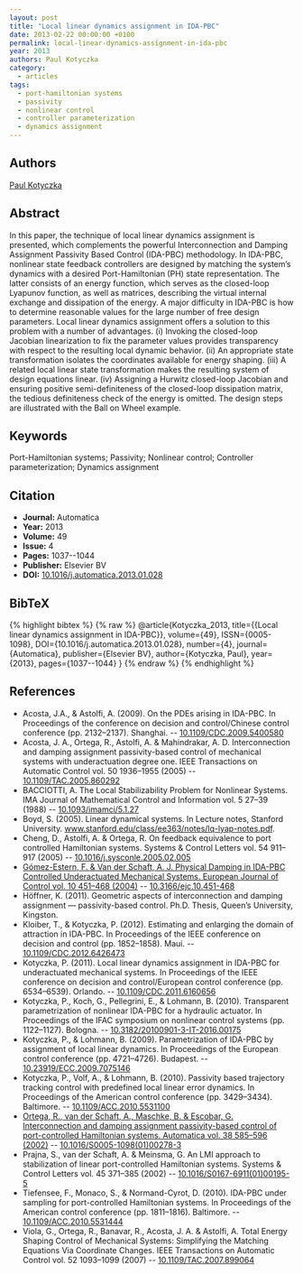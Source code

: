 ```yaml
---
layout: post
title: "Local linear dynamics assignment in IDA-PBC"
date: 2013-02-22 00:00:00 +0100
permalink: local-linear-dynamics-assignment-in-ida-pbc
year: 2013
authors: Paul Kotyczka
category:
  - articles
tags:
  - port-hamiltonian systems
  - passivity
  - nonlinear control
  - controller parameterization
  - dynamics assignment
---
```

 
## Authors
[Paul Kotyczka](authors/paul_kotyczka)
 
## Abstract
In this paper, the technique of local linear dynamics assignment is presented, which complements the powerful Interconnection and Damping Assignment Passivity Based Control (IDA-PBC) methodology. In IDA-PBC, nonlinear state feedback controllers are designed by matching the system’s dynamics with a desired Port-Hamiltonian (PH) state representation. The latter consists of an energy function, which serves as the closed-loop Lyapunov function, as well as matrices, describing the virtual internal exchange and dissipation of the energy. A major difficulty in IDA-PBC is how to determine reasonable values for the large number of free design parameters. Local linear dynamics assignment offers a solution to this problem with a number of advantages. (i) Invoking the closed-loop Jacobian linearization to fix the parameter values provides transparency with respect to the resulting local dynamic behavior. (ii) An appropriate state transformation isolates the coordinates available for energy shaping. (iii) A related local linear state transformation makes the resulting system of design equations linear. (iv) Assigning a Hurwitz closed-loop Jacobian and ensuring positive semi-definiteness of the closed-loop dissipation matrix, the tedious definiteness check of the energy is omitted. The design steps are illustrated with the Ball on Wheel example.
 
## Keywords
Port-Hamiltonian systems; Passivity; Nonlinear control; Controller parameterization; Dynamics assignment
 
## Citation
- **Journal:** Automatica
- **Year:** 2013
- **Volume:** 49
- **Issue:** 4
- **Pages:** 1037--1044
- **Publisher:** Elsevier BV
- **DOI:** [10.1016/j.automatica.2013.01.028](https://doi.org/10.1016/j.automatica.2013.01.028)
 
## BibTeX
{% highlight bibtex %}
{% raw %}
@article{Kotyczka_2013,
  title={{Local linear dynamics assignment in IDA-PBC}},
  volume={49},
  ISSN={0005-1098},
  DOI={10.1016/j.automatica.2013.01.028},
  number={4},
  journal={Automatica},
  publisher={Elsevier BV},
  author={Kotyczka, Paul},
  year={2013},
  pages={1037--1044}
}
{% endraw %}
{% endhighlight %}
 
## References
- Acosta, J.A., & Astolfi, A. (2009). On the PDEs arising in IDA-PBC. In Proceedings of the conference on decision and control/Chinese control conference (pp. 2132–2137). Shanghai. -- [10.1109/CDC.2009.5400580](https://doi.org/10.1109/CDC.2009.5400580)
- Acosta, J. A., Ortega, R., Astolfi, A. & Mahindrakar, A. D. Interconnection and damping assignment passivity-based control of mechanical systems with underactuation degree one. IEEE Transactions on Automatic Control vol. 50 1936–1955 (2005) -- [10.1109/TAC.2005.860292](https://doi.org/10.1109/TAC.2005.860292)
- BACCIOTTI, A. The Local Stabilizability Problem for Nonlinear Systems. IMA Journal of Mathematical Control and Information vol. 5 27–39 (1988) -- [10.1093/imamci/5.1.27](https://doi.org/10.1093/imamci/5.1.27)
- Boyd, S. (2005). Linear dynamical systems. In Lecture notes, Stanford University. www.stanford.edu/class/ee363/notes/lq-lyap-notes.pdf.
- Cheng, D., Astolfi, A. & Ortega, R. On feedback equivalence to port controlled Hamiltonian systems. Systems &amp; Control Letters vol. 54 911–917 (2005) -- [10.1016/j.sysconle.2005.02.005](https://doi.org/10.1016/j.sysconle.2005.02.005)
- [Gómez-Estern, F. & Van der Schaft, A. J. Physical Damping in IDA-PBC Controlled Underactuated Mechanical Systems. European Journal of Control vol. 10 451–468 (2004)](physical-damping-in-ida-pbc-controlled-underactuated-mechanical-systems) -- [10.3166/ejc.10.451-468](https://doi.org/10.3166/ejc.10.451-468)
- Höffner, K. (2011). Geometric aspects of interconnection and damping assignment — passivity-based control. Ph.D. Thesis, Queen’s University, Kingston.
- Kloiber, T., & Kotyczka, P. (2012). Estimating and enlarging the domain of attraction in IDA-PBC. In Proceedings of the IEEE conference on decision and control (pp. 1852–1858). Maui. -- [10.1109/CDC.2012.6426473](https://doi.org/10.1109/CDC.2012.6426473)
- Kotyczka, P. (2011). Local linear dynamics assignment in IDA-PBC for underactuated mechanical systems. In Proceedings of the IEEE conference on decision and control/European control conference (pp. 6534–6539). Orlando. -- [10.1109/CDC.2011.6160656](https://doi.org/10.1109/CDC.2011.6160656)
- Kotyczka, P., Koch, G., Pellegrini, E., & Lohmann, B. (2010). Transparent parametrization of nonlinear IDA-PBC for a hydraulic actuator. In Proceedings of the IFAC symposium on nonlinear control systems (pp. 1122–1127). Bologna. -- [10.3182/20100901-3-IT-2016.00175](https://doi.org/10.3182/20100901-3-IT-2016.00175)
- Kotyczka, P., & Lohmann, B. (2009). Parametrization of IDA-PBC by assignment of local linear dynamics. In Proceedings of the European control conference (pp. 4721–4726). Budapest. -- [10.23919/ECC.2009.7075146](https://doi.org/10.23919/ECC.2009.7075146)
- Kotyczka, P., Volf, A., & Lohmann, B. (2010). Passivity based trajectory tracking control with predefined local linear error dynamics. In Proceedings of the American control conference (pp. 3429–3434). Baltimore. -- [10.1109/ACC.2010.5531100](https://doi.org/10.1109/ACC.2010.5531100)
- [Ortega, R., van der Schaft, A., Maschke, B. & Escobar, G. Interconnection and damping assignment passivity-based control of port-controlled Hamiltonian systems. Automatica vol. 38 585–596 (2002)](interconnection-and-damping-assignment-passivity-based-control-of-port-controlled-hamiltonian-systems) -- [10.1016/S0005-1098(01)00278-3](https://doi.org/10.1016/S0005-1098(01)00278-3)
- Prajna, S., van der Schaft, A. & Meinsma, G. An LMI approach to stabilization of linear port-controlled Hamiltonian systems. Systems &amp; Control Letters vol. 45 371–385 (2002) -- [10.1016/S0167-6911(01)00195-5](https://doi.org/10.1016/S0167-6911(01)00195-5)
- Tiefensee, F., Monaco, S., & Normand-Cyrot, D. (2010). IDA-PBC under sampling for port-controlled Hamiltonian systems. In Proceedings of the American control conference (pp. 1811–1816). Baltimore. -- [10.1109/ACC.2010.5531444](https://doi.org/10.1109/ACC.2010.5531444)
- Viola, G., Ortega, R., Banavar, R., Acosta, J. A. & Astolfi, A. Total Energy Shaping Control of Mechanical Systems: Simplifying the Matching Equations Via Coordinate Changes. IEEE Transactions on Automatic Control vol. 52 1093–1099 (2007) -- [10.1109/TAC.2007.899064](https://doi.org/10.1109/TAC.2007.899064)


